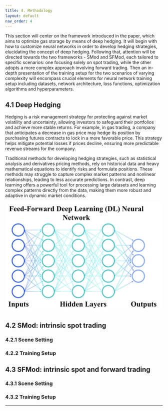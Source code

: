 ```yaml
---
title: 4. Methodology
layout: default
nav_order: 4
---
```


This section will center on the framework introduced in the paper, which aims to optimize gas storage by means of deep hedging. It will begin with how to customize neural networks in order to develop hedging strategies, elucidating the concept of deep hedging. Following that, attention will be directed towards the two frameworks - SMod and SFMod, each tailored to specific scenarios: one focusing solely on spot trading, while the other adopts a more complex approach involving forward trading. Then an in-depth presentation of the training setup for the two scenarios of varying complexity will encompass crucial elements for neural network training setup including datasets, network architecture, loss functions, optimization algorithms and hyperparameters.

## 4.1 Deep Hedging
Hedging is a risk management strategy for protecting against market volatility and uncertainty, allowing investors to safeguard their portfolios and achieve more stable returns. For example, in gas trading, a company that anticipates a decrease in gas price may hedge its position by purchasing futures contracts to lock in a more favorable price. This strategy helps mitigate potential losses if prices decline, ensuring more predictable revenue streams for the company. 

Traditional methods for developing hedging strategies, such as statistical analysis and derivatives pricing methods, rely on historical data and heavy mathematical equations to identify risks and formulate positions. These methods may struggle to capture complex market patterns and nonlinear relationships, leading to less accurate predictions. In contrast, deep learning offers a powerful tool for processing large datasets and learning complex patterns directly from the data, making them more robust and adaptive in dynamic market conditions.

![NN](figs/feedforwardnn.png)

## 4.2 SMod: intrinsic spot trading
### 4.2.1 Scene Setting
### 4.2.2 Training Setup

## 4.3 SFMod: intrinsic spot and forward trading
### 4.3.1 Scene Setting
### 4.3.2 Training Setup
---